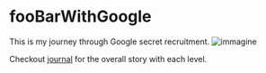 # fooBarWithGoogle

This is my journey through Google secret recruitment.
![immagine](https://user-images.githubusercontent.com/34142697/194843351-b01f653e-ac2e-4d3f-b81c-422db57a38e1.png)

Checkout [journal](journal.md) for the overall story with each level.